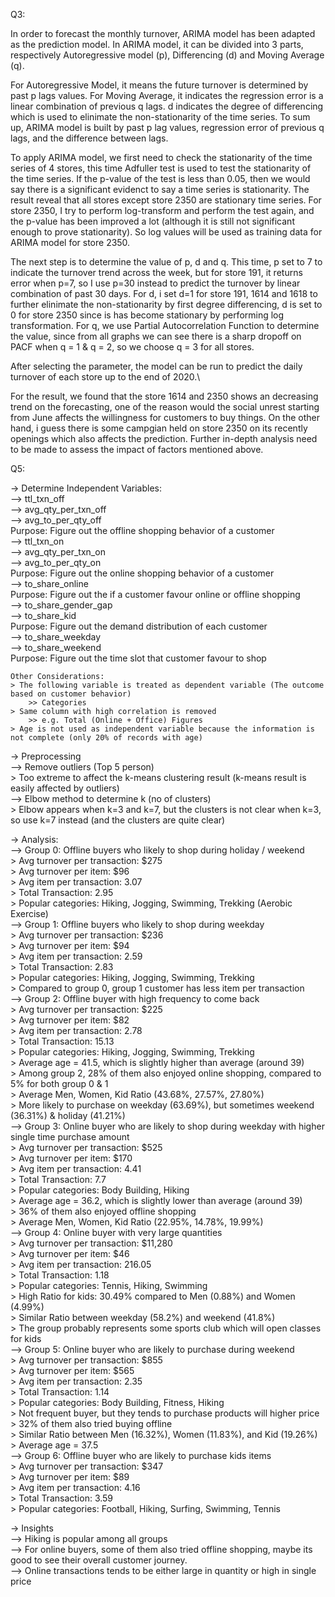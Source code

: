 Q3:

  In order to forecast the monthly turnover, ARIMA model has been adapted as the prediction model. In ARIMA model, it can be divided into 3 parts, respectively Autoregressive model (p), Differencing (d) and Moving Average (q). 
  
  For Autoregressive Model, it means the future turnover is determined by past p lags values. For Moving Average, it indicates the regression error is a linear combination of previous q lags. d indicates the degree of differencing which is used to elinimate the non-stationarity of the time series. To sum up, ARIMA model is built by past p lag values, regression error of previous q lags, and the difference between lags.
  
  To apply ARIMA model, we first need to check the stationarity of the time series of 4 stores, this time Adfuller test is used to test the stationarity of the time series. If the p-value of the test is less than 0.05, then we would say there is a significant evidenct to say a time series is stationarity. The result reveal that all stores except store 2350 are stationary time series. For store 2350, I try to perform log-transform and perform the test again, and the p-value has been improved a lot (although it is still not significant enough to prove stationarity). So log values will be used as training data for ARIMA model for store 2350.
  
  The next step is to determine the value of p, d and q. This time, p set to 7 to indicate the turnover trend across the week, but for store 191, it returns error when p=7, so I use p=30 instead to predict the turnover by linear combination of past 30 days. For d, i set d=1 for store 191, 1614 and 1618 to further elinimate the non-stationarity by first degree differencing, d is set to 0 for store 2350 since is has become stationary by performing log transformation. For q, we use Partial Autocorrelation Function to determine the value,
since from all graphs we can see there is a sharp dropoff on PACF when q = 1 & q = 2, so we choose q = 3 for all stores.

  After selecting the parameter, the model can be run to predict the daily turnover of each store up to the end of 2020.\
  
  For the result, we found that the store 1614 and 2350 shows an decreasing trend on the forecasting, one of the reason would the social unrest starting from June affects the willingness for customers to buy things. On the other hand, i guess there is some campgian held on store 2350 on its recently openings which also affects the prediction. Further in-depth analysis need to be made to assess the impact of factors mentioned above.
  
Q5:
  
-> Determine Independent Variables:<br/>
	--> ttl_txn_off<br/>
	--> avg_qty_per_txn_off<br/>
	--> avg_to_per_qty_off<br/>
	Purpose: Figure out the offline shopping behavior of a customer<br/>
	--> ttl_txn_on<br/>
	--> avg_qty_per_txn_on<br/>
	--> avg_to_per_qty_on<br/>
	Purpose: Figure out the online shopping behavior of a customer<br/>
	--> to_share_online<br/>
	Purpose: Figure out the if a customer favour online or offline shopping<br/>
	--> to_share_gender_gap<br/>
	--> to_share_kid<br/>
	Purpose: Figure out the demand distribution of each customer<br/>
	--> to_share_weekday<br/>
	--> to_share_weekend<br/>
	Purpose: Figure out the time slot that customer favour to shop<br/>

	Other Considerations:
	> The following variable is treated as dependent variable (The outcome based on customer behavior)
		>> Categories
	> Same column with high correlation is removed
		>> e.g. Total (Online + Office) Figures
	> Age is not used as independent variable because the information is not complete (only 20% of records with age)

-> Preprocessing<br/>
	--> Remove outliers (Top 5 person)<br/>
		> Too extreme to affect the k-means clustering result (k-means result is easily affected by outliers)<br/>
	--> Elbow method to determine k (no of clusters)<br/>
		> Elbow appears when k=3 and k=7, but the clusters is not clear when k=3, so use k=7 instead (and the clusters are quite clear)<br/>

-> Analysis:<br/>
	--> Group 0: Offline buyers who likely to shop during holiday / weekend<br/>
		> Avg turnover per transaction: $275<br/>
		> Avg turnover per item: $96<br/>
		> Avg item per transaction: 3.07<br/>
		> Total Transaction: 2.95<br/>
		> Popular categories: Hiking, Jogging, Swimming, Trekking (Aerobic Exercise)<br/>
	--> Group 1: Offline buyers who likely to shop during weekday<br/>
		> Avg turnover per transaction: $236<br/>
		> Avg turnover per item: $94<br/>
		> Avg item per transaction: 2.59<br/>
		> Total Transaction: 2.83<br/>
		> Popular categories: Hiking, Jogging, Swimming, Trekking <br/>
		> Compared to group 0, group 1 customer has less item per transaction<br/>
	--> Group 2: Offline buyer with high frequency to come back<br/>
		> Avg turnover per transaction: $225<br/>
		> Avg turnover per item: $82<br/>
		> Avg item per transaction: 2.78<br/>
		> Total Transaction: 15.13<br/>
		> Popular categories: Hiking, Jogging, Swimming, Trekking<br/>
		> Average age = 41.5, which is slightly higher than average (around 39)<br/>
		> Among group 2, 28% of them also enjoyed online shopping, compared to 5% for both group 0 & 1<br/>
		> Average Men, Women, Kid Ratio (43.68%, 27.57%, 27.80%)<br/>
		> More likely to purchase on weekday (63.69%), but sometimes weekend (36.31%) & holiday (41.21%)<br/>
	--> Group 3: Online buyer who are likely to shop during weekday with higher single time purchase amount <br/>
		> Avg turnover per transaction: $525<br/>
		> Avg turnover per item: $170<br/>
		> Avg item per transaction: 4.41<br/>
		> Total Transaction: 7.7<br/>
		> Popular categories: Body Building, Hiking<br/>
		> Average age = 36.2, which is slightly lower than average (around 39)<br/>
		> 36% of them also enjoyed offline shopping<br/>
		> Average Men, Women, Kid Ratio (22.95%, 14.78%, 19.99%)<br/>
	--> Group 4: Online buyer with very large quantities<br/>
		> Avg turnover per transaction: $11,280<br/>
		> Avg turnover per item: $46<br/>
		> Avg item per transaction: 216.05<br/>
		> Total Transaction: 1.18<br/>
		> Popular categories: Tennis, Hiking, Swimming <br/>
		> High Ratio for kids: 30.49% compared to Men (0.88%) and Women (4.99%)<br/>
		> Similar Ratio between weekday (58.2%) and weekend (41.8%)<br/>
		> The group probably represents some sports club which will open classes for kids<br/>
	--> Group 5: Online buyer who are likely to purchase during weekend<br/>
		> Avg turnover per transaction: $855<br/>
		> Avg turnover per item: $565<br/>
		> Avg item per transaction: 2.35<br/>
		> Total Transaction: 1.14<br/>
		> Popular categories: Body Building, Fitness, Hiking<br/>
		> Not frequent buyer, but they tends to purchase products will higher price<br/>
		> 32% of them also tried buying offline<br/>
		> Similar Ratio between Men (16.32%), Women (11.83%), and Kid (19.26%)<br/>
		> Average age = 37.5<br/>
	--> Group 6: Offline buyer who are likely to purchase kids items<br/>
		> Avg turnover per transaction: $347<br/>
		> Avg turnover per item: $89<br/>
		> Avg item per transaction: 4.16<br/>
		> Total Transaction: 3.59<br/>
		> Popular categories: Football, Hiking, Surfing, Swimming, Tennis<br/>

-> Insights<br/>
	--> Hiking is popular among all groups<br/>
	--> For online buyers, some of them also tried offline shopping, maybe its good to see their overall customer journey.<br/>
	--> Online transactions tends to be either large in quantity or high in single price<br/>
